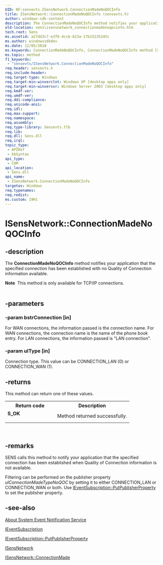 ```yaml
---
UID: NF:sensevts.ISensNetwork.ConnectionMadeNoQOCInfo
title: ISensNetwork::ConnectionMadeNoQOCInfo (sensevts.h)
author: windows-sdk-content
description: The ConnectionMadeNoQOCInfo method notifies your application that the specified connection has been established with no Quality of Connection information available.
old-location: sens\isensnetwork_connectionmadenoqocinfo.htm
tech.root: Sens
ms.assetid: a27dd3c7-e3f6-4ccb-b23a-17b15235245c
ms.author: windowssdkdev
ms.date: 12/05/2018
ms.keywords: ConnectionMadeNoQOCInfo, ConnectionMadeNoQOCInfo method [SENS], ConnectionMadeNoQOCInfo method [SENS],ISensNetwork interface, ISensNetwork interface [SENS],ConnectionMadeNoQOCInfo method, ISensNetwork.ConnectionMadeNoQOCInfo, ISensNetwork::ConnectionMadeNoQOCInfo, _zaw_isensnetwork_connectionmadenoqocinfo, sens.isensnetwork_connectionmadenoqocinfo, sensevts/ISensNetwork::ConnectionMadeNoQOCInfo, syncmgr.isensnetwork_connectionmadenoqocinfo
ms.topic: method
f1_keywords: 
 - "sensevts/ISensNetwork.ConnectionMadeNoQOCInfo"
req.header: sensevts.h
req.include-header: 
req.target-type: Windows
req.target-min-winverclnt: Windows XP [desktop apps only]
req.target-min-winversvr: Windows Server 2003 [desktop apps only]
req.kmdf-ver: 
req.umdf-ver: 
req.ddi-compliance: 
req.unicode-ansi: 
req.idl: 
req.max-support: 
req.namespace: 
req.assembly: 
req.type-library: Sensevts.tlb
req.lib: 
req.dll: Sens.dll
req.irql: 
topic_type:
 - APIRef
 - kbSyntax
api_type:
 - COM
api_location:
 - Sens.dll
api_name:
 - ISensNetwork.ConnectionMadeNoQOCInfo
targetos: Windows
req.typenames: 
req.redist: 
ms.custom: 19H1
---
```


# ISensNetwork::ConnectionMadeNoQOCInfo


## -description


The 
<b>ConnectionMadeNoQOCInfo</b> method notifies your application that the specified connection has been established with no Quality of Connection information available.
<div class="alert"><b>Note</b>  This method is only available for TCP/IP connections.</div><div> </div>

## -parameters




### -param bstrConnection [in]

For WAN connections, the information passed is the connection name. For WAN connections, the connection name is the name of the phone book entry. For LAN connections, the information passed is "LAN connection".


### -param ulType [in]

Connection type. This value can be CONNECTION_LAN (0) or CONNECTION_WAN (1).


## -returns



This method can return one of these values.

<table>
<tr>
<th>Return code</th>
<th>Description</th>
</tr>
<tr>
<td width="40%">
<dl>
<dt><b>S_OK</b></dt>
</dl>
</td>
<td width="60%">
Method returned successfully.

</td>
</tr>
</table>
 




## -remarks



SENS calls this method to notify your application that the specified connection has been established when Quality of Connection information is not available.

Filtering can be performed on the publisher property <i>ulConnectionMadeTypeNoQOC</i> by setting it to either CONNECTION_LAN or CONNECTION_WAN or both. Use 
<a href="https://docs.microsoft.com/windows/desktop/api/eventsys/nf-eventsys-ieventsubscription-putpublisherproperty">IEventSubscription::PutPublisherProperty</a> to set the publisher property.




## -see-also




<a href="https://docs.microsoft.com/windows/desktop/Sens/about-system-event-notification-service">About System Event Notification Service</a>



<a href="https://docs.microsoft.com/windows/desktop/api/eventsys/nn-eventsys-ieventsubscription">IEventSubscription</a>



<a href="https://docs.microsoft.com/windows/desktop/api/eventsys/nf-eventsys-ieventsubscription-putpublisherproperty">IEventSubscription::PutPublisherProperty</a>



<a href="https://docs.microsoft.com/windows/desktop/api/sensevts/nn-sensevts-isensnetwork">ISensNetwork</a>



<a href="https://docs.microsoft.com/windows/desktop/api/sensevts/nf-sensevts-isensnetwork-connectionmade">ISensNetwork::ConnectionMade</a>
 

 

